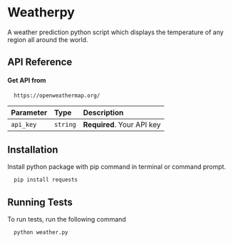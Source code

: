 
# Weatherpy

A weather prediction python script which displays the temperature of any region all around the world. 
 

## API Reference

#### Get API from

```http
  https://openweathermap.org/
```

| Parameter | Type     | Description                |
| :-------- | :------- | :------------------------- |
| `api_key` | `string` | **Required**. Your API key |




## Installation

Install python package with pip command in terminal or command prompt.

```bash
  pip install requests
```
    
## Running Tests

To run tests, run the following command

```bash
  python weather.py
```

